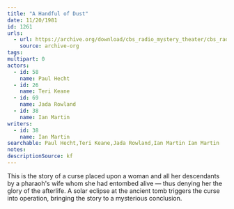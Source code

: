 ```yaml
---
title: "A Handful of Dust"
date: 11/20/1981
id: 1261
urls: 
  - url: https://archive.org/download/cbs_radio_mystery_theater/cbs_radio_mystery_theater-1251-1300.zip/cbs_radio_mystery_theater-1251-1300%2Fcbsrmt_1261_a_handful_of_dust.mp3
    source: archive-org
tags: 
multipart: 0
actors:  
  - id: 58
    name: Paul Hecht  
  - id: 26
    name: Teri Keane  
  - id: 69
    name: Jada Rowland  
  - id: 38
    name: Ian Martin
writers:  
  - id: 38
    name: Ian Martin
searchable: Paul Hecht,Teri Keane,Jada Rowland,Ian Martin Ian Martin
notes: 
descriptionSource: kf
---
```

This is the story of a curse placed upon a woman and all her descendants by a pharaoh's wife whom she had entombed alive — thus denying her the glory of the afterlife. A solar eclipse at the ancient tomb triggers the curse into operation, bringing the story to a mysterious conclusion.